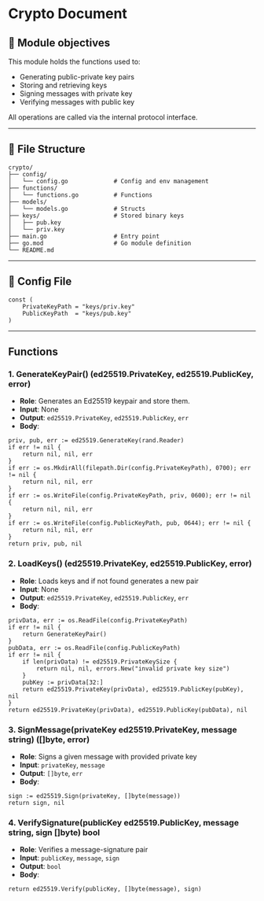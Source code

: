 # Crypto Document

## 🎯 Module objectives

This module holds the functions used to:

- Generating public-private key pairs
- Storing and retrieving keys
- Signing messages with private key
- Verifying messages with public key

All operations are called via the internal protocol interface.

---

## 📁 File Structure

```
crypto/
├── config/
│   └── config.go             # Config and env management
├── functions/
│   └── functions.go          # Functions
├── models/
│   └── models.go             # Structs
├── keys/                     # Stored binary keys
│   ├── pub.key     
│   └── priv.key
├── main.go                   # Entry point
├── go.mod                    # Go module definition
└── README.md                 
```

---

## 🔨 Config File

```
const (
    PrivateKeyPath = "keys/priv.key"
    PublicKeyPath  = "keys/pub.key"
)
```

---

## Functions

### 1. GenerateKeyPair() (ed25519.PrivateKey, ed25519.PublicKey, error)

- **Role**: Generates an Ed25519 keypair and store them.
- **Input**: None
- **Output**: ```ed25519.PrivateKey```, ```ed25519.PublicKey```, ```err```
- **Body**:
```
priv, pub, err := ed25519.GenerateKey(rand.Reader)
if err != nil {
    return nil, nil, err
}
if err := os.MkdirAll(filepath.Dir(config.PrivateKeyPath), 0700); err != nil {
    return nil, nil, err
}
if err := os.WriteFile(config.PrivateKeyPath, priv, 0600); err != nil {
    return nil, nil, err
}
if err := os.WriteFile(config.PublicKeyPath, pub, 0644); err != nil {
    return nil, nil, err
}
return priv, pub, nil
```

### 2. LoadKeys() (ed25519.PrivateKey, ed25519.PublicKey, error)

- **Role**: Loads keys and if not found generates a new pair
- **Input**: None
- **Output**: ```ed25519.PrivateKey```, ```ed25519.PublicKey```, ```err```
- **Body**:
```
privData, err := os.ReadFile(config.PrivateKeyPath)
if err != nil {
    return GenerateKeyPair()
}
pubData, err := os.ReadFile(config.PublicKeyPath)
if err != nil {
    if len(privData) != ed25519.PrivateKeySize {
        return nil, nil, errors.New("invalid private key size")
    }
    pubKey := privData[32:]
    return ed25519.PrivateKey(privData), ed25519.PublicKey(pubKey), nil
}
return ed25519.PrivateKey(privData), ed25519.PublicKey(pubData), nil
```

### 3. SignMessage(privateKey ed25519.PrivateKey, message string) ([]byte, error)

- **Role**: Signs a given message with provided private key
- **Input**: ```privateKey```, ```message```
- **Output**: ```[]byte```, ```err```
- **Body**: 
```
sign := ed25519.Sign(privateKey, []byte(message))
return sign, nil
```

### 4. VerifySignature(publicKey ed25519.PublicKey, message string, sign []byte) bool

- **Role**: Verifies a message-signature pair
- **Input**: ```publicKey```, ```message```, ```sign```
- **Output**: ```bool```
- **Body**: 
```
return ed25519.Verify(publicKey, []byte(message), sign)
```